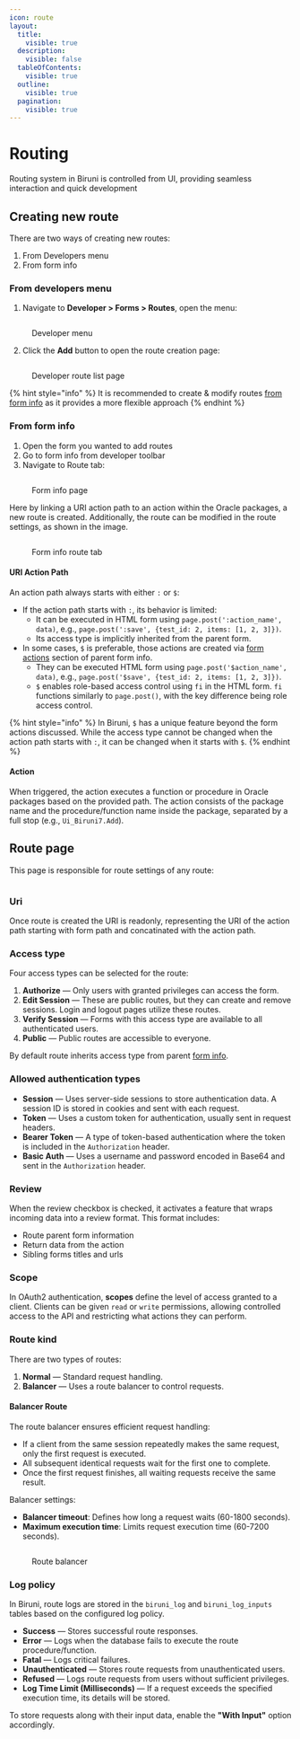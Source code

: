 ```yaml
---
icon: route
layout:
  title:
    visible: true
  description:
    visible: false
  tableOfContents:
    visible: true
  outline:
    visible: true
  pagination:
    visible: true
---
```


# Routing

Routing system in Biruni is controlled from UI, providing seamless interaction and quick development

## Creating new route

There are two ways of creating new routes:

1. From Developers menu
2. From form info

### From developers menu

1. Navigate to **Developer > Forms > Routes**, open the menu:

<figure><img src="../.gitbook/assets/views/routes-navigation.png" alt=""><figcaption><p>Developer menu</p></figcaption></figure>

2. Click the **Add** button to open the route creation page:

<figure><img src="../.gitbook/assets/views/routes-create-route.png" alt=""><figcaption><p>Developer route list page</p></figcaption></figure>

{% hint style="info" %}
It is recommended to create & modify routes [from form info](routing.md#from-form-info) as it provides a more flexible approach
{% endhint %}

### From form info

1. Open the form you wanted to add routes
2. Go to form info from developer toolbar
3. Navigate to Route tab:

<figure><img src="../.gitbook/assets/views/routes-from-form-info.png" alt=""><figcaption><p>Form info page</p></figcaption></figure>

Here by linking a URI action path to an action within the Oracle packages, a new route is created. Additionally, the route can be modified in the route settings, as shown in the image.

<figure><img src="../.gitbook/assets/views/routes-form-info-route-tab.jpg" alt=""><figcaption><p>Form info route tab</p></figcaption></figure>

#### URI Action Path

An action path always starts with either `:` or `$`:

* If the action path starts with `:`, its behavior is limited:
  * It can be executed in HTML form using `page.post(':action_name', data)`, e.g., `page.post(':save', {test_id: 2, items: [1, 2, 3]})`.
  * Its access type is implicitly inherited from the parent form.
* In some cases, `$` is preferable, those actions are created via [form actions](forms-view/#form-actions) section of parent form info.
  * They can be executed HTML form using `page.post('$action_name', data)`, e.g., `page.post('$save', {test_id: 2, items: [1, 2, 3]})`.
  * `$` enables role-based access control using `fi` in the HTML form. `fi` functions similarly to `page.post()`, with the key difference being role access control.

{% hint style="info" %}
In Biruni, `$` has a unique feature beyond the form actions discussed. While the access type cannot be changed when the action path starts with `:`, it can be changed when it starts with `$`.
{% endhint %}

#### Action

When triggered, the action executes a function or procedure in Oracle packages based on the provided path. The action consists of the package name and the procedure/function name inside the package, separated by a full stop (e.g., `Ui_Biruni7.Add`).

## Route page

This page is responsible for route settings of any route:

<figure><img src="../.gitbook/assets/views/routes-page.png" alt=""><figcaption></figcaption></figure>

### Uri

Once route is created the URI is readonly, representing the URI of the action path starting with form path and concatinated with the action path. &#x20;

### Access type

Four access types can be selected for the route:

1. **Authorize** — Only users with granted privileges can access the form.
2. **Edit Session** — These are public routes, but they can create and remove sessions. Login and logout pages utilize these routes.
3. **Verify Session** — Forms with this access type are available to all authenticated users.
4. **Public** — Public routes are accessible to everyone.

By default route inherits access type from parent [form info](forms-view/#access-type).

### Allowed authentication types

* **Session** — Uses server-side sessions to store authentication data. A session ID is stored in cookies and sent with each request.
* **Token** — Uses a custom token for authentication, usually sent in request headers.
* **Bearer Token** — A type of token-based authentication where the token is included in the `Authorization` header.
* **Basic Auth** — Uses a username and password encoded in Base64 and sent in the `Authorization` header.

### Review

When the review checkbox is checked, it activates a feature that wraps incoming data into a review format. This format includes:

* Route parent form information
* Return data from the action
* Sibling forms titles and urls

### Scope

In OAuth2 authentication, **scopes** define the level of access granted to a client. Clients can be given `read` or `write` permissions, allowing controlled access to the API and restricting what actions they can perform.

### Route kind

There are two types of routes:

1. **Normal** — Standard request handling.
2. **Balancer** — Uses a route balancer to control requests.

#### Balancer Route

The route balancer ensures efficient request handling:

* If a client from the same session repeatedly makes the same request, only the first request is executed.
* All subsequent identical requests wait for the first one to complete.
* Once the first request finishes, all waiting requests receive the same result.

Balancer settings:

* **Balancer timeout**: Defines how long a request waits (60-1800 seconds).
* **Maximum execution time**: Limits request execution time (60-7200 seconds).

<figure><img src="../.gitbook/assets/views/routes-balancer.png" alt=""><figcaption><p>Route balancer</p></figcaption></figure>

### Log policy

In Biruni, route logs are stored in the `biruni_log` and `biruni_log_inputs` tables based on the configured log policy.

* **Success** — Stores successful route responses.
* **Error** — Logs when the database fails to execute the route procedure/function.
* **Fatal** — Logs critical failures.
* **Unauthenticated** — Stores route requests from unauthenticated users.
* **Refused** — Logs route requests from users without sufficient privileges.
* **Log Time Limit (Milliseconds)** — If a request exceeds the specified execution time, its details will be stored.

To store requests along with their input data, enable the **"With Input"** option accordingly.

